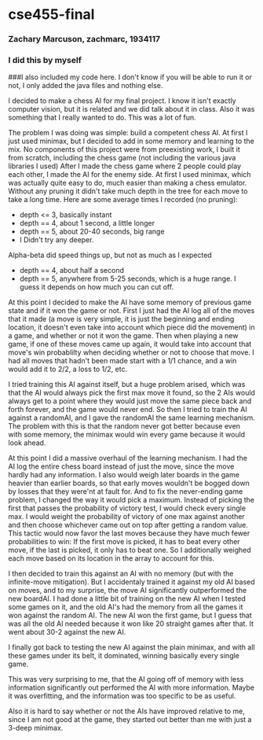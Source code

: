# cse455-final
### Zachary Marcuson, zachmarc, 1934117
### I did this by myself
###I  also included my code here. I don't know if you will be able to run it or not, I only added the java files and nothing else.

I decided to make a chess AI for my final project. I know it isn't exactly computer vision, but it is related and we did talk about it in class.
Also it was something that I really wanted to do. This was a lot of fun.

The problem I was doing was simple: build a competent chess AI. At first I just used minimax, but I decided to add in some memory and learning to the mix.
No components of this project were from preexisting work, I built it from scratch, including the chess game (not including the various java libraries I used)
After I made the chess game where 2 people could play each other, I made the AI for the enemy side. At first I used minimax, which
was actually quite easy to do, much easier than making a chess emulator. Without any pruning it didn't take much depth in the tree for
each move to take a long time. Here are some average times I recorded (no pruning):
- depth <= 3, basically instant
- depth == 4, about 1 second, a little longer
- depth == 5, about 20-40 seconds, big range
- I Didn't try any deeper.

Alpha-beta did speed things up, but not as much as I expected
- depth == 4, about half a second
- depth == 5, anywhere from 5-25 seconds, which is a huge range. I guess it depends on how much you can cut off.

At this point I decided to make the AI have some memory of previous game state and if it won the game or not.
First I just had the AI log all of the moves that it made (a move is very simple, it is just the beginning and ending location, it doesn't
even take into account which piece did the movement) in a game, and whether or not it won the game. Then when playing a new game, if one of
these moves came up again, it would take into account that move's win probablilty when deciding whether or not to choose that move. I had all moves
that hadn't been made start with a 1/1 chance, and a win would add it to 2/2, a loss to 1/2, etc.

I tried training this AI against itself, but a huge problem arised, which was that the AI would always pick the first max move it found,
so the 2 AIs would always get to a point where they would just move the same piece back and forth forever, and the game would never end.
So then I tried to train the AI against a randomAI, and I gave the randomAI the same learning mechanism. The problem with this is that
the random never got better because even with some memory, the minimax would win every game because it would look ahead.

At this point I did a massive overhaul of the learning mechanism. I had the AI log the entire chess board instead of just the move, since
the move hardly had any information. I also would weigh later boards in the game heavier than earlier boards, so that early moves wouldn't
be bogged down by losses that they were'nt at fault for. And to fix the never-ending game problem, I changed the way it would pick a maximum.
Instead of picking the first that passes the probability of victory test, I would check every single max. I would weight the probability of victory of
one max against another and then choose whichever came out on top after getting a random value. This tactic would now favor the last moves because
they have much fewer probabilities to win: If the first move is picked, it has to beat every other move, if the last is picked, it only has to beat one.
So I additionally weighed each move based on its location in the array to account for this.

I then decided to train this against an AI with no memory (but with the infinite-move mitigation). But I accidentaly trained it against
my old AI based on moves, and to my surprise, the move AI significantly outperformed the new boardAI. I had done a little bit of training
on the new AI when I tested some games on it, and the old AI's had the memory from all the games it won against the random AI. The new AI won the first game, but
I guess that was all the old AI needed because it won like 20 straight games after that. It went about 30-2 against the new AI.

I finally got back to testing the new AI against the plain minimax, and with all these games under its belt, it dominated, winning basically every single game.

This was very surprising to me, that the AI going off of memory with less information significantly out performed the AI with more information.
Maybe it was overfitting, and the information was too specific to be as useful.

Also it is hard to say whether or not the AIs have improved relative to me, since I am not good at the game, they started out better than me
with just a 3-deep minimax.